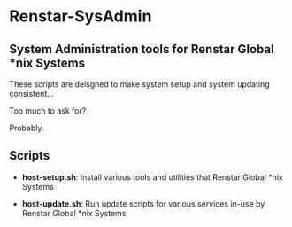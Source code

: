 # Renstar-SysAdmin

## System Administration tools for Renstar Global *nix Systems

These scripts are deisgned to make system setup and system updating consistent...

Too much to ask for?

Probably.

## Scripts

 - **host-setup.sh**: Install various tools and utilities that Renstar Global *nix Systems

 - **host-update.sh**: Run update scripts for various services in-use by Renstar Global *nix Systems.
